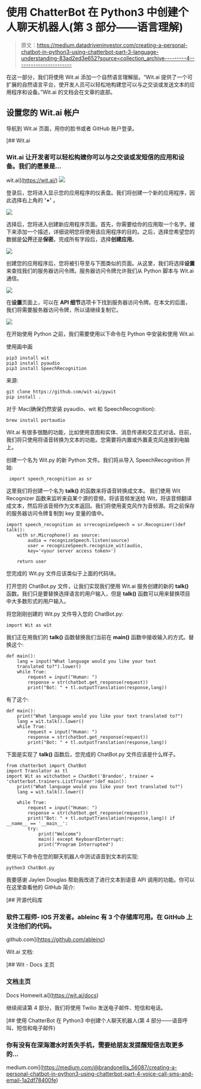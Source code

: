 # 使用 ChatterBot 在 Python3 中创建个人聊天机器人(第 3 部分——语言理解)

> 原文：<https://medium.datadriveninvestor.com/creating-a-personal-chatbot-in-python3-using-chatterbot-part-3-language-understanding-83ad2ed3e652?source=collection_archive---------4----------------------->

在这一部分，我们将使用 Wit.ai 添加一个自然语言理解层。“Wit.ai 提供了一个可扩展的自然语言平台，使开发人员可以轻松地构建您可以与之交谈或发送文本的应用程序和设备。”Wit.ai 的文档会在文章的底部。

## 设置您的 Wit.ai 帐户

导航到 Wit.ai 页面，用你的脸书或者 GitHub 账户登录。

 [## Wit.ai

### Wit.ai 让开发者可以轻松构建你可以与之交谈或发短信的应用和设备。我们的愿景是…

wit.ai](https://wit.ai/) ![](img/8f3122c30c10bd3b9867fea04a3372b7.png)

登录后，您将进入显示您的应用程序的仪表盘。我们将创建一个新的应用程序，因此选择右上角的 **'+'** 。

![](img/e814d8ef546f7921bc87032b9341fc7b.png)

选择后，您将进入创建新应用程序页面。首先，你需要给你的应用取一个名字。接下来添加一个描述，详细说明您将使用该应用程序的目的。之后，选择您希望您的数据是**公开**还是**保密**。完成所有字段后，选择**创建应用**。

![](img/836ad928338e5b7ced63db12554a8bf7.png)

创建您的应用程序后，您将被引导至与下图类似的页面。从这里，我们将选择**设置**来查找我们的服务器访问令牌。服务器访问令牌允许我们从 Python 脚本与 Wit.ai 通信。

![](img/39ff965c89d620566c1d706e090592f3.png)

在**设置**页面上，可以在 **API 细节**选项卡下找到服务器访问令牌。在本文的后面，我们将需要服务器访问令牌，所以请继续复制它。

![](img/a2e44af275e3340d778085d19f4d43cd.png)

在开始使用 Python 之前，我们需要使用以下命令在 Python 中安装和使用 Wit.ai:

使用画中画

```
pip3 install wit
pip3 install pyaudio
pip3 install SpeechRecognition
```

来源:

```
git clone https://github.com/wit-ai/pywit
pip install .
```

对于 Mac(确保仍然安装 pyaudio、wit 和 SpeechRecognition):

```
brew install portaudio
```

Wit.ai 有很多很酷的功能，比如使用意图和实体、消息传递和交互式对话。目前，我们将只使用将语音转换为文本的功能。您需要将内置或外置麦克风连接到电脑上。

创建一个名为 Wit.py 的新 Python 文件。我们将从导入 SpeechRecognition 开始:

```
 import speech_recognition as sr
```

这里我们将创建一个名为 **talk()** 的函数来将语音转换成文本。
我们使用 Wit Recognizer 函数来监听来自某个源的音频，将该音频发送给 Wit，将该音频翻译成文本，然后将该音频作为文本返回。我们将使用麦克风作为音频源。将之前保存的服务器访问令牌复制到 key 变量的值中。

```
import speech_recognition as srrecognizeSpeech = sr.Recognizer()def talk():
    with sr.Microphone() as source:
        audio = recognizeSpeech.listen(source)
        user = recognizeSpeech.recognize_wit(audio,
        key='<your server access token>')

    return user
```

您完成的 Wit.py 文件应该类似于上面的代码块。

打开您的 ChatBot.py 文件，让我们实现我们使用 Wit.ai 服务创建的新的 **talk()** 函数。我们只是要替换选择语言的用户输入，但是 **talk()** 函数可以用来替换项目中大多数形式的用户输入。

将您刚刚创建的 Wit.py 文件导入您的 ChatBot.py:

```
import Wit as wit
```

我们正在用我们的 **talk()** 函数替换我们当前在 **main()** 函数中接收输入的方式。替换这个:

```
def main():
    lang = input("What language would you like your text 
    translated to?").lower()
    while True:
        request = input("Human: ")
        response = str(chatbot.get_response(request))
        print("Bot: " + tl.outputTranslation(response,lang))
```

有了这个:

```
def main():
    print("What language would you like your text translated to?")
    lang = wit.talk().lower()
    while True:
        request = input("Human: ")
        response = str(chatbot.get_response(request))
        print("Bot: " + tl.outputTranslation(response,lang))
```

下面是实现了 **talk()** 函数后，您完成的 ChatBot.py 文件应该是什么样子。

```
from chatterbot import ChatBot
import Translator as tl
import Wit as witchatbot = ChatBot('Brandon', trainer = 'chatterbot.trainers.ListTrainer')def main():
    print("What language would you like your text translated to?")
    lang = wit.talk().lower()

    while True:
        request = input("Human: ")
        response = str(chatbot.get_response(request))
        print("Bot: " + tl.outputTranslation(response,lang)) if __name__ == '__main__':
        try:
            print("Welcome")
            main() except KeyboardInterrupt:
            print("Program Interrupted")
```

使用以下命令在您的聊天机器人中测试语音到文本的实现:

```
python3 ChatBot.py
```

我要感谢 Jaylen Douglas 帮助我改进了进行文本到语音 API 调用的功能。你可以在这里查看他的 GitHub 简介:

[](https://github.com/ableinc) [## 开源代码库

### 软件工程师- IOS 开发者。ableinc 有 3 个存储库可用。在 GitHub 上关注他们的代码。

github.com](https://github.com/ableinc) 

Wit.ai 文档:

 [## Wit - Docs 主页

### 文档主页

Docs Homewit.ai](https://wit.ai/docs) 

继续阅读第 4 部分，我们将使用 Twilio 发送电子邮件、短信和电话。

[](https://medium.com/@brandonellis_56087/creating-a-personal-chatbot-in-python3-using-chatterbot-part-4-voice-call-sms-and-email-1a2df78400fe) [## 使用 ChatterBot 在 Python3 中创建个人聊天机器人(第 4 部分——语音呼叫、短信和电子邮件)

### 你有没有在深海潜水时丢失手机，需要给朋友发提醒短信去取更多的…

medium.com](https://medium.com/@brandonellis_56087/creating-a-personal-chatbot-in-python3-using-chatterbot-part-4-voice-call-sms-and-email-1a2df78400fe)